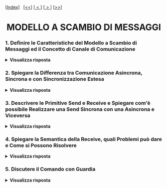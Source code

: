 [[Index](https://github.com/mikyll/Sistemi-Operativi-M/tree/main/flashcard)]&nbsp;&nbsp;
[[<<](https://github.com/mikyll/Sistemi-Operativi-M/blob/main/flashcard/01%20-%20Virtualizzazione.md)]
[[&nbsp;<&nbsp;](https://github.com/mikyll/Sistemi-Operativi-M/blob/main/flashcard/05%20-%20Nucleo%20di%20un%20Sistema%20Multiprogrammato%20(Memoria%20Comune).md)]
[[&nbsp;>&nbsp;](https://github.com/mikyll/Sistemi-Operativi-M/blob/main/flashcard/08%20-%20Comunicazione%20con%20Sincronizzazione%20Estesa.md)]
[[>>](https://github.com/mikyll/Sistemi-Operativi-M/blob/main/flashcard/11%20-%20HPC.md)]

<h1 align="center">MODELLO A SCAMBIO DI MESSAGGI</h1>

### 1. Definire le Caratteristiche del Modello a Scambio di Messaggi ed il Concetto di Canale di Comunicazione

<details>
  <summary><b>Visualizza risposta</b></summary>
  
  Nel modello a scambio di messaggi:
  - ogni processo può accedere esclusivamente alle <ins>risorse allocate nella propria memoria locale/privata</ins>;
  - ogni risorsa del sistema è accessibile direttamente da un solo processo (<ins>gestore</ins>);
  - se una risorsa è necessaria a più processi, ciascuno di questi (client) dovrà <ins>delegare l'unico processo in grado di operarvi</ins> (server/gestore), il quale restituirà successivamente i risultati;
  - il meccanismo di base per qualunque tipo di interazione fra i processi è lo <ins>scambio di messaggi</ins>.
  
  **Canale di Comunicazione**: collegamento logico mediante il quale 2 o più processi comunicano. L'astrazione del canale è realizzata dal kernel come meccanismo primitivo per lo scambio di informazioni, mentre è compito dei linguaggi di programmazione offrire gli strumenti linguistici di alto livello per istanziarli ed utilizzarli.<br/>
  Caratteristiche:
  1. <ins>direzione del flusso dei dati</ins> che il canale può trasferire (*monodirezionale* o *bidirezionale*);
  2. <ins>designazione</ins> dei processi <ins>mittente e destinatario</ins>:
	  - *link* = uno-a-uno (canale simmetrico);
	  - *port* = molti-a-uno (canale asimmetrico);
	  - *mailbox* = molti-a-molti (canale asimmetrico);
  3. <ins>tipo di sincronizzazione</ins> fra i processi comunicanti (comunicazione *asincrona*, *sincrona* o con *sincronizzazione estesa*).
</details>

### 2. Spiegare la Differenza tra Comunicazione Asincrona, Sincrona e con Sincronizzazione Estesa

<details>
  <summary><b>Visualizza risposta</b></summary>
  
  **Comunicazione Asincrona**: il processo <ins>mittente continua la sua esecuzione</ins> immediatamente dopo l'invio del messaggio.<br/>
  Proprietà:
  - la <ins>carenza espressiva</ins> rende difficile la verifica dei programmi, in quanto la ricezione del messaggio può avvenire in un istante successivo all'invio e, di conseguenza, il messaggio ricevuto non contiene informazioni attribuibili allo stato attuale del mittente;
  - <ins>favorisce il grado di concorrenza/parallelismo</ins>, in quanto l'invio di un messaggio non costituisce un punto di sincronizzazione per mittente e destinatario;
  - <ins>serve un buffer di capacità limitata</ins>, in quanto un buffer di dimensioni illimitate non è concretamente realizzabile e, per mantenere inalterata la semantica, bisogna sospendere il processo mittente se il buffer è pieno.
  
  **Comunicazione Sincrona** (o rendez-vous semplice): <ins>il primo processo</ins> che esegue l'operazione di comunicazione (invio o ricezione) <ins>si sospende</ins>, in attesa che l'altro sia pronto ad eseguire l'operazione corrispondente.<br/>
  Proprietà:
  - favorisce l'<ins>espressività</ins>, in quanto l'invio di un messaggio è un punto di sincronizzazione, ed il messaggio ricevuto contiene informazioni attribuibili allo stato attuale del processo mittente (verifica dei programmi semplificata);
  - il <ins>grado di parallelismo è minore</ins>, rispetto alla comunicazione asincrona;
  - <ins>non servono buffer</ins>, in quanto un messaggio può essere inviato solo se il destinatario è pronto a riceverlo.
  
  **Comunicazione con Sincronizzazione Estesa** (o rendez-vous esteso): è semanticamente analogo alla chiamata di procedura remota (<ins>RPC</ins>), in quanto ogni messaggio inviato rappresenta una richiesta al destinatario dell'esecuzione di una certa azione. Il mittente rimane in attesa dopo l'invio della richiesta e si sblocca quando riceve la risposta (con gli eventuali risultati).<br/>
  Proprietà:
  - <ins>sfrutta il modello client/server</ins>;
  - <ins>elevata espressività</ins> (verificabilità dei programmi);
  - <ins>riduzione del grado di parallelismo</ins>.
</details>

### 3. Descrivere le Primitive Send e Receive e Spiegare com'è possibile Realizzare una Send Sincrona con una Asincrona e Viceversa

<details>
  <summary><b>Visualizza risposta</b></summary>
  
  La **Send** è una primitiva di comunicazione che esprime l'invio di un messaggio ad un canale identificato univocamente. Può essere <ins>asincrona</ins> (canale bufferizzato) o <ins>sincrona</ins> (buffer di capacità nulla), ovvero il processo attende che il ricevente esegua la receive prima di proseguire la propria esecuzione.
  
  La **Receive** è una primitiva di comunicazione che esprime la lettura di un messaggio da un canale identificato univocamente, salvandone il contenuto in una variabile. È <ins>bloccante</ins> (sospende il processo che la esegue) se sul canale non ci sono messaggi da leggere.
  
  L'istruzione di più basso livello è la send asincrona. Per implementare una send sincrona si può inviare un messaggio e rimanere in attesa, su un altro canale, di un messaggio <ins>ACK</ins>, sfruttando la semantica bloccante della receive.
  
  Per costruire invece una send asincrona, con buffer di capacità N, da una send sincrona, è possibile utilizzare una mailbox concorrente. Ovvero, si possono utilizzare <ins>N processi concorrenti collegati in cascata</ins>, ciascuno dei quali esegue una receive dal precedente ed una send verso il successivo (il primo riceve dal processo mittente "produttore", l'ultimo invia al processo destinatario "consumatore").
</details>

### 4. Spiegare la Semantica della Receive, quali Problemi può dare e Come si Possono Risolvere

<details>
  <summary><b>Visualizza risposta</b></summary>
  
  Supponiamo di avere un processo server che fornisce diversi servizi, ognuno dei quali viene attivato in seguito alla ricezione di un messaggio su un canale diverso, da parte di un processo client.

  **Problema**: poiché ci sono più canali, il server deve ciclicamente eseguire una receive su ciascun canale, per verificare lo stato delle richieste. Tuttavia, poiché la receive ha semantica bloccante, il <ins>server potrebbe bloccarsi</ins> leggendo da un canale, <ins>mentre sono presenti messaggi in attesa di essere letti su altri canali</ins>.
  
  **Soluzione**: si potrebbe realizzare una <ins>receive con semantica non bloccante</ins>. Il server, prima di eseguire la receive da un canale, ne controlla lo stato:
  - se sono presenti messaggi, ne legge uno;
  - altrimenti, se nel canale non sono presenti messaggi, passa al successivo.
  <!-- ad esempio, in Go si potrebbe realizzare una funzione non_blocking_receive, che verifica con len() lo stato del canale e, se c'è almeno un messaggio, ovvero len() > 0, effettua la receive e resituisce il valore; altrimenti, restituisce un valore nullo oppure un errore. -->
  
  In questo modo la receive non sospende mai il processo server, generando però un **ulteriore problema**: l'<ins>attesa attiva</ins> (se tutti i canali sono vuoti, il server continua ad iterare).
  
  **Meccanismo di Ricezione Ideale**:
  - consente al server di <ins>verificare contemporaneamente la disponibilità di messaggi su più canali</ins>;
  - abilita la <ins>ricezione di un messaggio da un qualunque canale contenente messaggi</ins>;
  - <ins>quando tutti i canali sono vuoti, blocca il processo in attesa che arrivi un messaggio</ins>, qualunque sia il canale su cui arriva.
  
  Questo meccanismo è realizzabile tramite i *comandi con guardia*.
</details>

### 5. Discutere il Comando con Guardia

<details>
  <summary><b>Visualizza risposta</b></summary>
  
  Il comando con guardia permette di realizzare un meccanismo di ricezione ideale.<br/>
  Sintassi: ```<guardia> -> <istruzione>;```<br/>
  dove ```<guardia>``` è costituita dalla coppia ```(<espressione_booleana> ; <receive>)```.<br/>
  L'espressione boooleana viene detta **guardia logica**, mentre l'operazione di receive viene detta **guardia d'ingresso** ed ha semantica <ins>bloccante</ins>.
  
  La valutazione di una guardia può fornire 3 diversi valori:
  1. **guardia fallita**, se l'espressione booleana ha il valore <ins>false</ins>;
  2. **guardia ritardata**, se l'espressione booleana ha valore <ins>true</ins> e nel canale su cui viene eseguita <ins>non ci sono messaggi</ins>;
  3. **guardia verificata**, se l'espressione booleana ha valore <ins>true</ins> e nel canale <ins>c'è almeno un messaggio</ins> (dunque la receive può essere eseguita subito).
  
  L'esecuzione di un comando con guardia determina un effetto diverso in base alla valutazione della guardia:
  1. in caso di *guardia fallita*, il comando termina senza produrre alcun effetto;
  2. in caso di *guardia ritardata*, il processo si sospende finché non arriva un messaggio sul canale, dopodiché verrà eseguita la receive e successivamente l'istruzione;
  3. in caso di *guardia valida*, il processo esegue la receive e successivamente l'istruzione.
  
  **Comando con Guardia Alternativo** (`select`): racchiude un numero arbitrario di comandi con guardia semplici. Esso valuta le guardie di tutti i rami e si possono verificare 3 casi:
  1. se *tutte le guardie sono fallite*, il comando termina;
  2. se *tutte le guardie non fallite sono ritardate*, il processo in esecuzione si sospende in attesa che arrivi un messaggio, dopodiché verrà eseguita la receive relativa e successivamente l'istruzione;
  3. se *una o più guardie sono valide*: 
     - viene scelto in modo <ins>non deterministico</ins> uno dei rami con guardia valida;
     - viene eseguita la relativa receive;
     - viene eseguita successivamente l'istruzione;
     - l'esecuzione dell'intero comando alternativo termina.
  
  NB: la scelta del ramo fra quelli con guardia valida è non deterministica per non imporre una politica preferenziale tra i vari casi.

  Sintassi del comando con guardia alternativo:
  ```C
  select {
    [ ] <guardia_1> -> <istruzione_1>;
    [ ] <guardia_2> -> <istruzione_2>;
    ...
    [ ] <guardia_n> -> <istruzione_n>;
  }  
  ```
  
  **Comando con Guardia Ripetitivo**: ha un comportamento analogo al caso "alternativo", ma il ciclo ricomincia tutte le volte che viene eseguita un'istruzione, terminando solo se tutte le guardie sono fallite.
  
  Sintassi del comando con guardia ripetitivo:
  ```C
  do {
    [ ] <guardia_1> -> <istruzione_1>;
    ...
    [ ] <guardia_n> -> <istruzione_n>;
  }
  ```
</details>
